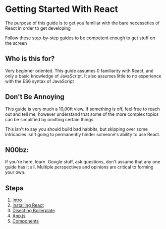 # Getting Started With React
The purpose of this guide is to get you familiar with the bare necesseties of React in order to get developing

Follow these step-by-step guides to be competent enough to get stuff on the screen

## Who is this for?
Very beginner oriented. This guide assumes 0 familiarity with React, and only a basic knowledge of JavaScript. It also assumes little to no experience with the ES6 syntax of JavaScript

## Don't Be Annoying
This guide is very much a 10,00ft view. If something is off, feel free to reach out and tell me, however understand that some of the more complex topics can be simplified by omitting certain things.

This isn't to say you should build bad habbits, but skipping over some intricacies isn't going to permanently hinder someone's ability to use React.

## N00bz: 
If you're here, learn. Google stuff, ask questions, don't assume that any one guide has it all. Multiple perspectives and opinions are critical to forming your own.

## Steps

1. [Intro](https://github.com/caldwell619/beginning-react/blob/master/docs/intro.md)
2. [Installing React](https://github.com/caldwell619/beginning-react/blob/master/docs/installing-react.md)
3. [Disecting Boilerplate](https://github.com/caldwell619/beginning-react/blob/master/docs/disecting-boilerplate.md)
4. [App.js](https://github.com/caldwell619/beginning-react/blob/master/docs/app-js.md)
5. [Components](https://github.com/caldwell619/beginning-react/blob/master/docs/components.md)